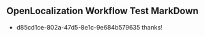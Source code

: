 ## OpenLocalization Workflow Test MarkDown
* d85cd1ce-802a-47d5-8e1c-9e684b579635 
thanks!<!--HONumber=Mar16_HO3-->

